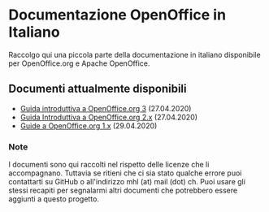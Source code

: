 # Documentazione OpenOffice in Italiano
Raccolgo qui una piccola parte della documentazione in italiano disponibile per OpenOffice.org e Apache OpenOffice.

## Documenti attualmente disponibili
* [Guida introduttiva a OpenOffice.org 3](https://github.com/m13o/doo/tree/master/Guida%20introduttiva%20a%20OpenOffice.org%203) (27.04.2020)
* [Guida Introduttiva a OpenOffice.org 2.x](https://github.com/m13o/doo/tree/master/Guida%20introduttiva%20a%20OpenOffice.org%202.x) (27.04.2020)
* [Guide a OpenOffice.org 1.x](https://github.com/m13o/doo/tree/master/Guide%20a%20OpenOffice.org%201.x) (29.04.2020)

### Note
I documenti sono qui raccolti nel rispetto delle licenze che li accompagnano. Tuttavia se ritieni che ci sia stato qualche errore puoi contattarti su GitHub o all'indirizzo mhl (at) mail (dot) ch. Puoi usare gli stessi recapiti per segnalarmi altri documenti che potrebbero essere aggiunti a questo progetto. 
